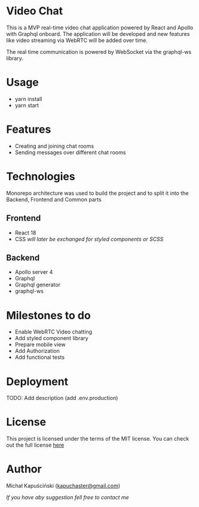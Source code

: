 # Video Chat
This is a MVP real-time video chat application powered by React and Apollo with Graphql onboard.
The application will be developed and new features like video streaming via WebRTC will be added over time.

The real time communication is powered by WebSocket via the graphql-ws library.

# Usage
* yarn install
* yarn start
  
# Features
* Creating and joining chat rooms
* Sending messages over different chat rooms
  
# Technologies
Monorepo architecture was used to build the project and to split it
into the Backend, Frontend and Common parts
## Frontend
* React 18
* CSS _will later be exchanged for styled components or SCSS_

## Backend
* Apollo server 4
* Graphql
* Graphql generator
* graphql-ws

# Milestones to do
* Enable WebRTC Video chatting
* Add styled component library
* Prepare mobile view
* Add Authorization
* Add functional tests

# Deployment
TODO: Add description (add .env.production)

# License
This project is licensed under the terms of the MIT license.
You can check out the full license [here](https://github.com/IgorAntun/node-chat/blob/master/LICENSE)

# Author
Michał Kapuściński (kapuchaster@gmail.com)

_If you have aby suggestion fell free to contact me_